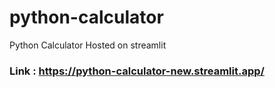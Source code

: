 # python-calculator
Python Calculator
Hosted on streamlit

### Link : https://python-calculator-new.streamlit.app/
